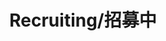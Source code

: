---
layout: page
title: Recruiting/招募中
description: PhD Student<br />博士研究生<br />&nbsp;
img: /assets/img/icon5.png
email: test
bio: >
    Luxanna Crownguard hails from Demacia, an insular realm where magical abilities are viewed with fear and suspicion. Able to bend light to her will, she grew up dreading discovery and exile, and was forced to keep her power secret, in order to preserve her family's noble status. Nonetheless, Lux's optimism and resilience have led her to embrace her unique talents, and she now covertly wields them in service of her homeland.
importance: 6
category: student
---